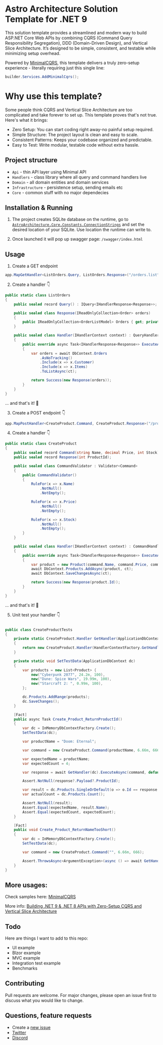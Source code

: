 ﻿# Astro Architecture Solution Template for .NET 9

This solution template provides a streamlined and modern way to build ASP.NET Core Web APIs by combining CQRS (Command Query Responsibility Segregation), DDD (Domain-Driven Design), and Vertical Slice Architecture. It’s designed to be simple, consistent, and testable while minimizing setup overhead.

Powered by [MinimalCQRS](https://github.com/kedzior-io/minimal-cqrs), this template delivers a truly zero-setup experience - literally requiring just this single line:

```csharp
builder.Services.AddMinimalCqrs();
```

# Why use this template?

Some people think CQRS and Vertical Slice Architecture are too complicated and take forever to set up. This template proves that's not true. Here's what it brings:

- Zero Setup: You can start coding right away-no painful setup required.
- Simple Structure: The project layout is clean and easy to scale.
- Consistent Patterns: Keeps your codebase organized and predictable.
- Easy to Test: Write modular, testable code without extra hassle.
 
## Project structure

- `Api` - thin API layer using Minimal API
- `Handlers` - class library where all query and command handlers live
- `Domain` - all domain entities and domain services
- `Infrastructure` - persistence setup, sending emails etc
- `Core` - common stuff with no major dependecies

## Installation & Running

1. The project creates SQLite database on the runtime, go to [`AstroArchitecture.Core.Constants.ConnectionStrings`](https://github.com/kedzior-io/astro-architecture/blob/main/src/AstroArchitecture.Core/Constants/ConnectionStrings.cs) and set the desired location of your SQLite. Use location the runtime can write to. 

2. Once launched it will pop up swagger page: `/swagger/index.html`

## Usage 

1. Create a GET endpoint

```csharp
app.MapGetHandler<ListOrders.Query, ListOrders.Response>("/orders.list");
```

2. Create a handler 👇

```csharp
public static class ListOrders
{
    public sealed record Query() : IQuery<IHandlerResponse<Response>>;

    public sealed class Response(IReadOnlyCollection<Order> orders)
    {
        public IReadOnlyCollection<OrderListModel> Orders { get; private set; } = orders.Select(OrderListModel.Create).ToList();
    }

    public sealed class Handler(IHandlerContext context) : QueryHandler<Query, Response>(context)
    {
        public override async Task<IHandlerResponse<Response>> ExecuteAsync(Query query, CancellationToken ct)
        {
            var orders = await DbContext.Orders
                .AsNoTracking()
                .Include(x => x.Customer)
                .Include(x => x.Items)
                .ToListAsync(ct);

            return Success(new Response(orders));
        }
    }
}
```

... and that's it! 🙌

3. Create a POST endpoint 👇

```csharp
app.MapPostHandler<CreateProduct.Command, CreateProduct.Response>("/products.create");
```

4. Create a handler 👇

```csharp
public static class CreateProduct
{
    public sealed record Command(string Name, decimal Price, int Stock) : ICommand<IHandlerResponse<Response>>;
    public sealed record Response(int ProductId);

    public sealed class CommandValidator : Validator<Command>
    {
        public CommandValidator()
        {
            RuleFor(x => x.Name)
                .NotNull()
                .NotEmpty();

            RuleFor(x => x.Price)
                .NotNull()
                .NotEmpty();

            RuleFor(x => x.Stock)
                .NotNull()
                .NotEmpty();
        }
    }

    public sealed class Handler(IHandlerContext context) : CommandHandler<Command, Response>(context)
    {
        public override async Task<IHandlerResponse<Response>> ExecuteAsync(Command command, CancellationToken ct)
        {
            var product = new Product(command.Name, command.Price, command.Stock);
            await DbContext.Products.AddAsync(product, ct);
            await DbContext.SaveChangesAsync(ct);

            return Success(new Response(product.Id));
        }
    }
}
```

... and that's it! 🙌


5. Unit test your handler 👇

```csharp

public class CreateProductTests
{
    private static CreateProduct.Handler GetHandler(ApplicationDbContext dbContext)
    {
        return new CreateProduct.Handler(HandlerContextFactory.GetHandlerContext(dbContext));
    }

    private static void SetTestData(ApplicationDbContext dc)
    {
        var products = new List<Product> {
            new("Cyberpunk 2077", 24.2m, 100),
            new("Dune: Spice Wars", 19.99m, 100),
            new("Starcraft 2: ", 0.99m, 100),
        };

        dc.Products.AddRange(products);
        dc.SaveChanges();
    }

    [Fact]
    public async Task Create_Product_ReturnProductId()
    {
        var dc = InMemoryDbContextFactory.Create();
        SetTestData(dc);

        var productName = "Doom: Eternal";

        var command = new CreateProduct.Command(productName, 6.66m, 666);

        var expectedName = productName;
        var expectedCount = 4;

        var response = await GetHandler(dc).ExecuteAsync(command, default);

        Assert.NotNull(response?.Payload?.ProductId);

        var result = dc.Products.SingleOrDefault(o => o.Id == response.Payload.ProductId);
        var actualCount = dc.Products.Count();

        Assert.NotNull(result);
        Assert.Equal(expectedName, result.Name);
        Assert.Equal(expectedCount, expectedCount);
    }

    [Fact]
    public void Create_Product_ReturnNameTooShort()
    {
        var dc = InMemoryDbContextFactory.Create();
        SetTestData(dc);

        var command = new CreateProduct.Command("", 6.66m, 666);

        Assert.ThrowsAsync<ArgumentException>(async () => await GetHandler(dc).ExecuteAsync(command, default));
    }
}
```

## More usages:

Check samples here: [MinimalCQRS](https://github.com/kedzior-io/minimal-cqrs)

More info: [Building .NET 9 & .NET 8 APIs with Zero-Setup CQRS and Vertical Slice Architecture](https://dev.to/kedzior_io/building-net-8-apis-with-zero-setup-cqrs-and-vertical-slice-architecture-528p)

## Todo

Here are things I want to add to this repo:

- UI example
- Blzor example
- MVC example
- Integration test example
- Benchmarks
  
## Contributing

Pull requests are welcome. For major changes, please open an issue first to discuss what you would like to change.

## Questions, feature requests

- Create a [new issue](https://github.com/kedzior-io/minimal-cqrs/issues/new)
- [Twitter](https://twitter.com/KedziorArtur)
- [Discord](https://discord.gg/j3vmcaZG)
